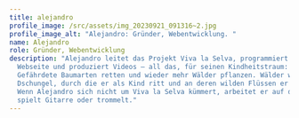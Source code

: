 ```yaml
---
title: alejandro
profile_image: /src/assets/img_20230921_091316~2.jpg
profile_image_alt: "Alejandro: Gründer, Webentwicklung. "
name: Alejandro
role: Gründer, Webentwicklung
description: "Alejandro leitet das Projekt Viva la Selva, programmiert die
  Webseite und produziert Videos – all das, für seinen Kindheitstraum:
  Gefährdete Baumarten retten und wieder mehr Wälder pflanzen. Wälder wie die
  Dschungel, durch die er als Kind ritt und an deren wilden Flüssen er angelte.
  Wenn Alejandro sich nicht um Viva la Selva kümmert, arbeitet er auf der Finca,
  spielt Gitarre oder trommelt."
---
```

